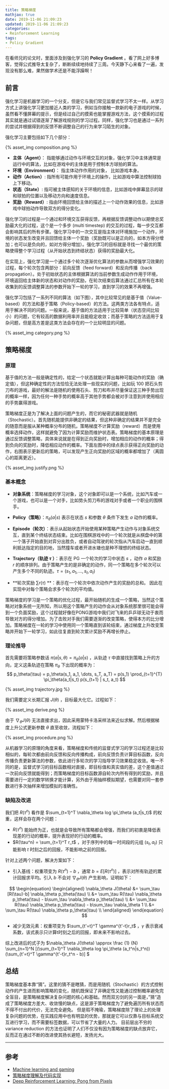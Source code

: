 ```yaml
---
title: 策略梯度
mathjax: true
date: 2019-11-06 21:09:23
updated: 2019-11-06 21:09:23
categories:
- Reinforcement Learning
tags:
- Policy Gradient
---
```


在看师兄的论文时，里面涉及到强化学习的 **Policy Gradient** 。看了网上好多博客，觉得公式推导太复杂了，断断续续地持续了三周。今天静下心来看了一遍，发现没有那么难，果然做学术还是不能浮躁啊！

<!--more-->

## 前言

 强化学习是机器学习的一个分支，但是它与我们常见监督式学习不太一样。从学习方式上讲强化学习更加接近人类的学习，例如当你接触一款新的电子游戏的时候，虽然看不懂屏幕的提示，但是经过自己的摸索也能掌握游戏方法，这个摸索的过程其实就是通过试错逐渐了解游戏规则的学习过程。同样，强化学习也是通过一系列的尝试并根据得到的反馈不断调整自己的行为来学习陌生的对象。 

强化学习主要包括如下几个部分：

{% asset_img composition.png %}

- **主体（Agent）**： 指能够通过动作与环境交互的对象，强化学习中主体通常是运行中的算法，比如在游戏中的主体是用于控制本方球拍的算法。
- **环境（Environment）**： 指主体动作作用的对象， 比如游戏本身。 
-  **动作（Action）**: 指所有可能作用于环境上的操作，比如游戏中算法控制球拍上下移动。 
-  **状态（State）**: 指可被主体感知的关于环境的信息，比如游戏中屏幕显示的球和球拍的位置以及移动方向和速度信息。 
-  **奖励（Reward）**: 指由环境回馈给主体的描述上一个动作效果的信息，比如游戏中球拍动作导致双方的得分变化。 

强化学习的过程是一个通过和环境交互获得反馈，再根据反馈调整动作以期使总奖励最大化的过程，这个是一个多步 (multi timestep) 的交互的过程，每一步交互都会影响其后的所有步骤。强化学习中的一次交互是指主体对环境施加一个动作，环境的状态发生改变并且回馈给主体一个奖励（奖励既可以是正向的，如本方得分增加；也可以是负向的，如对方得分增加）。强化学习的目标就是寻找一个最优的策略使得整个学习过程（从开始状态到终结状态）获得的奖励最大化。

在实现上，强化学习是一个通过多个轮次逐渐优化算法的参数从而增强学习效果的过程，每个轮次包含两部分：前向反馈（feed forward）和反向传播（back propagation）。处于初始状态的主体根据算法的当前参数生成动作作用于环境，环境返回给主体新的状态和对动作的奖励，在轮次结束后算法通过汇总所有在本轮收集到的反馈调整算法的参数开始下一轮的学习，直到学习的效果不再增强。

强化学习包括了一系列不同的算法（如下图），其中比较常见的是基于值（Value-based）的方法和基于策略（Policy-based）的方法。这两类方法各有特点，适用于解决不同的问题。一般来说，基于值的方法适用于比较简单（状态空间比较小）的问题，它有较高的数据利用率并且能稳定收敛；而基于策略的方法适用于复杂问题，但是高方差是这类方法会存在的一个比较明显的问题。

{% asset_img category.png %}

## 策略梯度

### 原理

 基于值的方法一般是确定性的，给定一个状态就能计算出每种可能动作的奖励（确定值），但这种确定性的方法恰恰无法处理一些现实的问题，比如玩 100 把石头剪刀布的游戏，最好的解法是随机的使用石头、剪刀和布并尽量保证这三种手势出现的概率一样，因为任何一种手势的概率高于其他手势都会被对手注意到并使用相应的手势赢得游戏。 

策略梯度正是为了解决上面的问题产生的，而它的秘密武器就是随机（Stochastic）。首先随机能提供非确定的结果，但这种非确定的结果并不是完全的随意而是服从某种概率分布的随机，策略梯度不计算奖励（reward）而是使用概率选择动作，这样就避免了因为计算奖励而维护状态表。策略梯度的基本原理是通过反馈调整策略，具体来说就是在得到正向奖励时，增加相应的动作的概率；得到负向的奖励时，降低相应动作的概率。下面左图中的绿点表示获得正向奖励的动作，右图表示更新后的策略，可以发现产生正向奖励的区域的概率都增加了（离圆心的距离更近）。

{% asset_img justify.png %}

### 基本概念

- **对象系统**：策略梯度的学习对象，这个对象即可以是一个系统，比如汽车或一个游戏，也可以是一个对手，比如势头剪刀布的游戏对手或者一个职业的围棋手。

- **Policy（策略）**：$\pi_\theta(a|s)$ 表示在状态 $s$ 和参数 $\theta$ 条件下发生 $a$ 动作的概率。

- **Episode（轮次）**：表示从起始状态开始使用某种策略产生动作与对象系统交互，直到某个终结状态结束。比如在围棋游戏中的一个轮次就是从棋盘中的第一个落子开始直到对弈分出胜负，或者自动驾驶的轮次指从汽车启动一直到顺利抵达指定的目的地，当然撞车或者开进水塘也是种不理想的终结状态。

- **Trajectory（轨迹 $\tau$ ）**：表示在 PG 一个轮次的学习中状态 $s$ ，动作 $a$ 和奖励 $r$ 的顺序排列。由于策略产生的是非确定的动作，同一个策略在多个轮次可以产生多个不同的轨迹。$\tau=(s_1, a_1, \dots, s_t, a_t)$

- **轮次奖励 $\sum r(\tau)$ **：表示在一个轮次中依次动作产生的奖励的总和。 因此在实现中对每个策略会求多个轮次的平均值。

策略梯度的学习是一个策略的优化过程，最开始随机的生成一个策略，当然这个策略对对象系统一无所知，所以用这个策略产生的动作会从对象系统那里很可能会得到一个负面奖励，这个过程就好像在PONG游戏中我们对飞来的乒乒球无动于衷而导致对方的得分增加。为了击败对手我们需要逐渐的改变策略，使得本方的比分增加。策略梯度在一轮的学习中使用同一个策略直到该轮结束，通过梯度上升改变策略并开始下一轮学习，如此往复直到轮次累计奖励不再增长停止。 

### 理论推导

首先需要将策略参数话 $\pi(a|s,\theta)=\pi_\theta(a|s)$ ，从轨迹 $\tau$ 中直接找到策略上升的方向，定义这条轨迹在策略 $\pi_\theta$ 下出现的概率为： 
$$
p_\theta(\tau) = p_\theta(s_1, a_1, \dots, s_T, a_T) = p(s_1) \prod_{t=1}^{T} \pi_\theta(a_t|s_t) p(s_{t+1} | s_t, a_t)
$$

{% asset_img trajectory.jpg %}

我们需要定义长期汇报 $J(\theta)$ ，目标最大化它。过程如下：

{% asset_img derive.png %}

由于 $\nabla_{\theta} J(\theta)$ 无法直接求出，因此采用蒙特卡洛采样法来近似求解。然后根据梯度上升公式更新参数 $\theta$ 直至收敛，流程如下：

{% asset_img procedure.png %}

从机器学习的原理的角度来看，策略梯度和传统的监督式学习的学习过程还是比较相似的，每轮次都由前向反馈和反向传播构成，前向反馈负责计算目标函数，反向传播负责更新算法的参数，依此进行多轮次的学习指导学习效果稳定收敛。唯一不同的是，监督式学习的目标函数相对直接，即目标值和真实值的差，这个差值通过一次前向反馈就能得到；而策略梯度的目标函数源自轮次内所有得到的奖励，并且需要进行一定的数学转换才能计算，另外由于用抽样模拟期望，也需要对同一套参数进行多次抽样来增加模拟的准确性。 

### 缺陷及改进

我们把 $R(\tau^n)$ 看作是 $\sum_{t=1}^T \nabla_\theta log \pi_\theta (a_t|s_t)$ 的权重，这样会存在两个问题：

- $R(\tau^n)$  能始终为正，也就是会导致所有策略都会增强，而我们的初衷是降低表现差的行动的概率，提升表现好的行动的概率。
- $R(\tau^n) = \sum_{t=1}^T r_t$ ，对于序列中的每一时间段的元组 $(s_t, a_t)$ 只能影响 $t$ 时刻之后的回报，不能影响之前的回报。

针对上述两个问题，解决方案如下：

- 引入基线：权重项变为 $R(\tau^n)-b$ ，通常 $b=E[R(\tau^n)]$ ，表示对所有轨迹的累计回报求平均。引入 $b$ 不会对 $\nabla_\theta J(\theta)$ 产生影响，证明如下：

$$
\begin{equation}
\begin{aligned}
\nabla_\theta J(\theta) &= \sum_\tau [R(\tau)-b] \nabla_\theta p_\theta(\tau) \\
                        &= \sum_\tau R(\tau) \nabla_\theta p_\theta(\tau) - b\sum_\tau \nabla_\theta p_\theta(\tau) \\
                        &= \sum_\tau R(\tau) \nabla_\theta p_\theta(\tau) - b\sum_\tau \nabla_\theta 1 \\
                        &= \sum_\tau R(\tau) \nabla_\theta p_\theta(\tau) \\
\end{aligned}
\end{equation}
$$

- 减少无效元素：权重项变为 $\sum_{t'=t}^T \gamma^{t'-t}r_t$ ，$\gamma$ 表示衰减系数，该式表示只计算t时刻之后的回报，即未来不影响过去。 

综上改进后的式子为 $\nabla_\theta J(\theta) \approx \frac {1} {N} \sum_{n=1}^N [(\sum_{t=1}^T \nabla_\theta log \pi_\theta (a_t^n|s_t^n))(\sum_{t'=t}^T \gamma^{t'-t}r_t^n - b)] $

## 总结

 策略梯度基本靠“猜”。这里的猜不是瞎猜，而是用随机（Stochastic）的方式控制动作的产生进而影响策略的变化，随机既保证了非确定性又能通过控制概率避免完全盲目，是策略梯度解决复杂问题的核心和基础。然而双刃剑的另一面是，”猜“造成了策略梯度方差大、收敛慢的缺点，这是源于策略梯度为了避免遍历所有状态而不得不付出的代价，无法完全避免。 但是瑕不掩瑜，策略梯度除了理论上的处理复杂问题的优势，在实践应用中也有明显的优势，那就是它可以仅靠与目标系统交互进行学习，而不需要标签数据，可以节省了大量的人力。 目前层出不穷的 variance reduction 的方法也证明了人们不仅没有因为策略梯度的缺点放弃它，反而正在通过不断的改进使其扬长避短，发扬光大。 

___

## 参考

-  [Machine learning and gaming](https://www.ibm.com/developerworks/cn/analytics/library/ba-lo-deep-introduce-policy-gradient/index.html)
-  [策略梯度理解及代码实现](https://zhuanlan.zhihu.com/p/55298602)
-  [Deep Reinforcement Learning: Pong from Pixels](http://karpathy.github.io/2016/05/31/rl/)